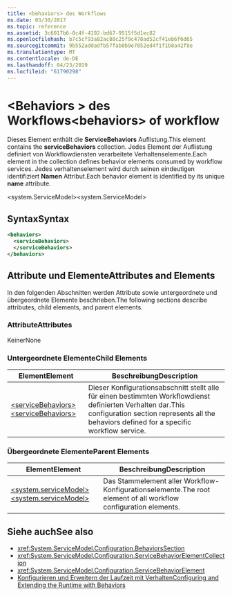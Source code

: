 ```yaml
---
title: <behaviors> des Workflows
ms.date: 03/30/2017
ms.topic: reference
ms.assetid: 3c6017b6-0c4f-4192-bd67-9515f5d1ec82
ms.openlocfilehash: b7c5cf93a82ac88c25f9c478ad52cf41eb6f6d65
ms.sourcegitcommit: 9b552addadfb57fab0b9e7852ed4f1f1b8a42f8e
ms.translationtype: MT
ms.contentlocale: de-DE
ms.lasthandoff: 04/23/2019
ms.locfileid: "61790298"
---
```

# <a name="behaviors-of-workflow"></a><span data-ttu-id="613ba-102">\<Behaviors > des Workflows</span><span class="sxs-lookup"><span data-stu-id="613ba-102">\<behaviors> of workflow</span></span>
<span data-ttu-id="613ba-103">Dieses Element enthält die **ServiceBehaviors** Auflistung.</span><span class="sxs-lookup"><span data-stu-id="613ba-103">This element contains the **serviceBehaviors** collection.</span></span>  <span data-ttu-id="613ba-104">Jedes Element der Auflistung definiert von Workflowdiensten verarbeitete Verhaltenselemente.</span><span class="sxs-lookup"><span data-stu-id="613ba-104">Each element in the collection defines behavior elements consumed by workflow services.</span></span> <span data-ttu-id="613ba-105">Jedes verhaltenselement wird durch seinen eindeutigen identifiziert **Namen** Attribut.</span><span class="sxs-lookup"><span data-stu-id="613ba-105">Each behavior element is identified by its unique **name** attribute.</span></span>  
  
 <span data-ttu-id="613ba-106">\<system.ServiceModel></span><span class="sxs-lookup"><span data-stu-id="613ba-106">\<system.ServiceModel></span></span>  
  
## <a name="syntax"></a><span data-ttu-id="613ba-107">Syntax</span><span class="sxs-lookup"><span data-stu-id="613ba-107">Syntax</span></span>  
  
```xml  
<behaviors>  
  <serviceBehaviors>  
  </serviceBehaviors>  
</behaviors>  
```  
  
## <a name="attributes-and-elements"></a><span data-ttu-id="613ba-108">Attribute und Elemente</span><span class="sxs-lookup"><span data-stu-id="613ba-108">Attributes and Elements</span></span>  
 <span data-ttu-id="613ba-109">In den folgenden Abschnitten werden Attribute sowie untergeordnete und übergeordnete Elemente beschrieben.</span><span class="sxs-lookup"><span data-stu-id="613ba-109">The following sections describe attributes, child elements, and parent elements.</span></span>  
  
### <a name="attributes"></a><span data-ttu-id="613ba-110">Attribute</span><span class="sxs-lookup"><span data-stu-id="613ba-110">Attributes</span></span>  
 <span data-ttu-id="613ba-111">Keiner</span><span class="sxs-lookup"><span data-stu-id="613ba-111">None</span></span>  
  
### <a name="child-elements"></a><span data-ttu-id="613ba-112">Untergeordnete Elemente</span><span class="sxs-lookup"><span data-stu-id="613ba-112">Child Elements</span></span>  
  
|<span data-ttu-id="613ba-113">Element</span><span class="sxs-lookup"><span data-stu-id="613ba-113">Element</span></span>|<span data-ttu-id="613ba-114">Beschreibung</span><span class="sxs-lookup"><span data-stu-id="613ba-114">Description</span></span>|  
|-------------|-----------------|  
|[<span data-ttu-id="613ba-115">\<serviceBehaviors></span><span class="sxs-lookup"><span data-stu-id="613ba-115">\<serviceBehaviors></span></span>](../../../../../docs/framework/configure-apps/file-schema/windows-workflow-foundation/servicebehaviors-of-workflow.md)|<span data-ttu-id="613ba-116">Dieser Konfigurationsabschnitt stellt alle für einen bestimmten Workflowdienst definierten Verhalten dar.</span><span class="sxs-lookup"><span data-stu-id="613ba-116">This configuration section represents all the behaviors defined for a specific workflow service.</span></span>|  
  
### <a name="parent-elements"></a><span data-ttu-id="613ba-117">Übergeordnete Elemente</span><span class="sxs-lookup"><span data-stu-id="613ba-117">Parent Elements</span></span>  
  
|<span data-ttu-id="613ba-118">Element</span><span class="sxs-lookup"><span data-stu-id="613ba-118">Element</span></span>|<span data-ttu-id="613ba-119">Beschreibung</span><span class="sxs-lookup"><span data-stu-id="613ba-119">Description</span></span>|  
|-------------|-----------------|  
|[<span data-ttu-id="613ba-120">\<system.serviceModel></span><span class="sxs-lookup"><span data-stu-id="613ba-120">\<system.serviceModel></span></span>](../../../../../docs/framework/configure-apps/file-schema/wcf/system-servicemodel.md)|<span data-ttu-id="613ba-121">Das Stammelement aller Workflow-Konfigurationselemente.</span><span class="sxs-lookup"><span data-stu-id="613ba-121">The root element of all workflow configuration elements.</span></span>|  
  
## <a name="see-also"></a><span data-ttu-id="613ba-122">Siehe auch</span><span class="sxs-lookup"><span data-stu-id="613ba-122">See also</span></span>

- <xref:System.ServiceModel.Configuration.BehaviorsSection>
- <xref:System.ServiceModel.Configuration.ServiceBehaviorElementCollection>
- <xref:System.ServiceModel.Configuration.ServiceBehaviorElement>
- [<span data-ttu-id="613ba-123">Konfigurieren und Erweitern der Laufzeit mit Verhalten</span><span class="sxs-lookup"><span data-stu-id="613ba-123">Configuring and Extending the Runtime with Behaviors</span></span>](../../../../../docs/framework/wcf/extending/configuring-and-extending-the-runtime-with-behaviors.md)
